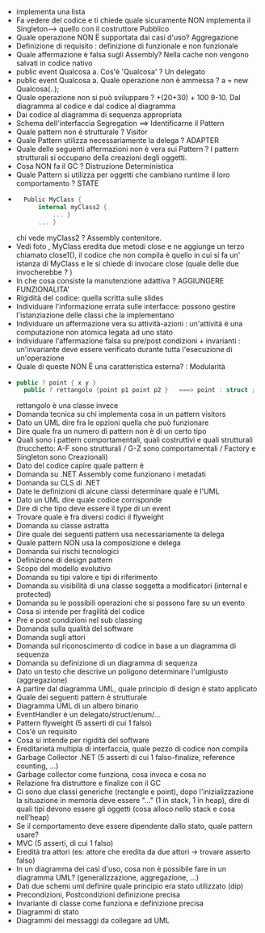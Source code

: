 - implementa una lista 
- Fa vedere del codice e ti chiede quale sicuramente NON implementa il Singleton--> quello con il costruttore Pubblico
- Quale operazione NON Ë supportata dai casi d'uso? Aggregazione
- Definizione di requisito : definizione di funzionale e non funzionale 
- Quale affermazione è falsa sugli Assembly? Nella cache non vengono salvati in codice nativo
- public event Qualcosa a. Cos'è 'Qualcosa' ? Un delegato
- public event Qualcosa a. Quale operazione non è ammessa ? a = new Qualcosa(..); 
- Quale operazione non si può sviluppare ?   +(20+30) + 100
9-10. Dal diagramma al codice e dal codice al diagramma 
- Dai codice al diagramma di sequenza appropriata 
- Schema dell'interfaccia Segregation ==> Identificarne il Pattern
- Quale pattern non è strutturale ? Visitor 
- Quale Pattern utilizza necessariamente la delega ? ADAPTER
- Quale delle seguenti affermazioni non è vera sui Pattern ? I pattern strutturali si occupano della creazioni degli oggetti. 
- Cosa NON fa il GC ? Distruzione Deterministica 
- Quale Pattern si utilizza per oggetti che cambiano runtime il loro comportamento ? STATE
- ```Cs
    Public MyClass {
        internal myClass2 { 
            ... }
        ... }
  ```
    chi vede myClass2 ? Assembly contenitore. 
- Vedi foto , MyClass eredita due metodi close e ne aggiunge un terzo chiamato close1(), il codice che non compila è quello in cui si fa un' istanza di MyClass e le si chiede di invocare close (quale delle due invocherebbe ? )
- In che cosa consiste la manutenzione adattiva ?  AGGIUNGERE FUNZIONALITA' 
- Rigidità del codice: quella scritta sulle slides 
- Individuare l'informazione errata sulle interfacce: possono gestire l'istanziazione delle classi che la implementano
- Individuare un affermazione vera su attività-azioni : un'attività è una computazione non atomica legata ad uno stato
-  Individuare l'affermazione falsa su pre/post condizioni + invarianti : un'invariante deve essere verificato durante tutta l'esecuzione di un'operazione  
- Quale di queste NON Ë una caratteristica esterna? : Modularità
- ```CS
  public ? point { x y }
    public ? rettangolo {point p1 point p2 }   ===> point : struct ;
    ```    
     rettangolo è una classe invece
- Domanda tecnica su chi implementa cosa in un pattern visitors
- Dato un UML dire fra le opzioni quella che può funzionare
- Dire quale fra un numero di pattern non è di un certo tipo
- Quali sono i pattern comportamentali, quali costruttivi e quali strutturali (trucchetto: A-F sono strutturali / G-Z sono comportamentali / Factory e Singleton sono Creazionali)
- Dato del codice capire quale pattern è
- Domanda su .NET Assembly come funzionano i metadati
- Domanda su CLS di .NET
- Date le definizioni di alcune classi determinare quale è l'UML
- Dato un UML dire quale codice corrisponde
- Dire di che tipo deve essere il type di un event
- Trovare quale è fra diversi codici il flyweight
- Domanda su classe astratta
- Dire quale dei seguenti pattern usa necessariamente la delega
- Quale pattern NON usa la composizione e delega
- Domanda sui rischi tecnologici
- Definizione di design pattern
- Scopo del modello evolutivo
- Domanda su tipi valore e tipi di riferimento
- Domanda su visibilità di una classe soggetta a modificatori (internal e protected)
- Domanda su le possibili operazioni che si possono fare su un evento
- Cosa si intende per fragilità del codice
- Pre e post condizioni nel sub classing
- Domanda sulla qualità del software
- Domanda sugli attori
- Domanda sul riconoscimento di codice in base a un diagramma di sequenza
- Domanda su definizione di un diagramma di sequenza
- Dato un testo che descrive un poligono determinare l'umlgiusto (aggregazione)
- A partire dal diagramma UML, quale principio di design è stato applicato
- Quale dei seguenti pattern è strutturale
- Diagramma UML di un albero binario
- EventHandler è un delegato/struct/enum/...
- Pattern flyweight (5 asserti di cui 1 falso)
- Cos'è un requisito
- Cosa si intende per rigidità del software
- Ereditarietà multipla di interfaccia, quale pezzo di codice non compila
- Garbage Collector .NET (5 asserti di cui 1 falso-finalize, reference counting, ...)  
- Garbage collector come funziona, cosa invoca e cosa no
- Relazione fra distruttore e finalize con il GC
- Ci sono due classi generiche (rectangle e point), dopo l'inizializzazione la situazione in memoria deve essere "..." (1 in stack, 1 in heap), dire di quali tipi devono essere gli oggetti (cosa alloco nello stack e cosa nell’heap)
- Se il comportamento deve essere dipendente dallo stato, quale pattern usare?
- MVC (5 asserti, di cui 1 falso)
- Eredità tra attori (es: attore che eredita da due attori -> trovare asserto falso)
- In un diagramma dei casi d'uso, cosa non è possibile fare in un diagramma UML? (generalizzazione, aggregazione, ...)
- Dati due schemi uml definire quale principio era stato utilizzato (dip)
- Precondizioni, Postcondizioni definizione precisa
- Invariante di classe come funziona e definizione precisa
- Diagrammi di stato
- Diagrammi dei messaggi da collegare ad UML
